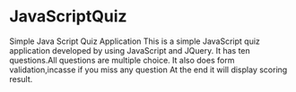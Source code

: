 # JavaScriptQuiz
Simple Java Script Quiz Application
This is a simple JavaScript quiz application developed by using JavaScript and JQuery.
It has ten questions.All questions are multiple choice. It also does form validation,incasse if you miss any question
At the end it will display scoring result.
